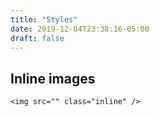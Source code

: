 ```yaml
---
title: "Styles"
date: 2019-12-04T23:38:16-05:00
draft: false
---
```


## Inline images

```
<img src="" class="inline" />
```
